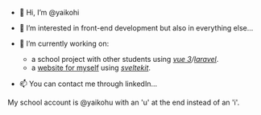 - 👋 Hi, I’m @yaikohi
- 👀 I’m interested in front-end development but also in everything else...
- 🌱 I’m currently working on:
  - a school project with other students using *[vue 3](https://github.com/vuejs/vue)/[laravel](https://github.com/laravel/framework)*.
  - a [website for myself](https://github.com/yaikohi/portfolio_sveltekit) using *[sveltekit](https://github.com/sveltejs/kit)*.

- 📫 You can contact me through linkedIn...

My school account is @yaikohu with an 'u' at the end instead of an 'i'.
